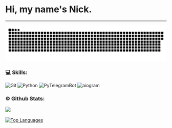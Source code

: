 
# Hi, my name's Nick.

---

<p align="center">
 <img width="600" src="assets/github-snake.svg" alt="snake"/>
</p>

### 💻 Skills:
![Git](https://img.shields.io/badge/-Git-090909?style=for-the-badge&logo=Git&logoColor=FF6600)
![Python](https://img.shields.io/badge/-Python-090909?style=for-the-badge&logo=Python&logoColor=0000ff,FFFF00)
![PyTelegramBot](https://img.shields.io/badge/-PyTelegramBot-090909?style=for-the-badge&logo=PyTelegramBot&logoColor=008000)
![aiogram](https://img.shields.io/badge/-aiogram-090909?style=for-the-badge&logo=aiogram&logoColor=008000)


### ⚙️ Github Stats:

<a href="http://www.github.com/CyberPsychoPlus"><img src="https://github-readme-streak-stats.herokuapp.com/?user=CyberPsychoPlus&stroke=ffffff&background=000000&ring=3382ed&fire=3382ed&currStreakNum=ffffff&currStreakLabel=3382ed&sideNums=ffffff&sideLabels=ffffff&dates=ffffff&hide_border=true" /></a>

<a href="https://github.com/CyberPsychoPlus" align="left"><img src="https://github-readme-stats.vercel.app/api/top-langs/?username=CyberPsychoPlus&langs_count=10&title_color=3382ed&text_color=ffffff&icon_color=3382ed&bg_color=000000&hide_border=true&locale=en&custom_title=Top%20%Languages" alt="Top Languages" /></a>
